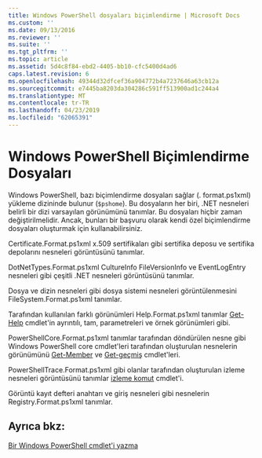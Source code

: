 ```yaml
---
title: Windows PowerShell dosyaları biçimlendirme | Microsoft Docs
ms.custom: ''
ms.date: 09/13/2016
ms.reviewer: ''
ms.suite: ''
ms.tgt_pltfrm: ''
ms.topic: article
ms.assetid: 5d4c8f84-ebd2-4405-bb10-cfc5400d4ad6
caps.latest.revision: 6
ms.openlocfilehash: 49344d32dfcef36a904772b4a7237646a63cb12a
ms.sourcegitcommit: e7445ba8203da304286c591ff513900ad1c244a4
ms.translationtype: MT
ms.contentlocale: tr-TR
ms.lasthandoff: 04/23/2019
ms.locfileid: "62065391"
---
```

# <a name="windows-powershell-formatting-files"></a>Windows PowerShell Biçimlendirme Dosyaları

Windows PowerShell, bazı biçimlendirme dosyaları sağlar (. format.ps1xml) yükleme dizininde bulunur (`$pshome`). Bu dosyaların her biri, .NET nesneleri belirli bir dizi varsayılan görünümünü tanımlar. Bu dosyaları hiçbir zaman değiştirilmelidir. Ancak, bunları bir başvuru olarak kendi özel biçimlendirme dosyaları oluşturmak için kullanabilirsiniz.

Certificate.Format.ps1xml x.509 sertifikaları gibi sertifika deposu ve sertifika depolarını nesneleri görüntüsünü tanımlar.

DotNetTypes.Format.ps1xml CultureInfo FileVersionInfo ve EventLogEntry nesneleri gibi çeşitli .NET nesneleri görüntüsünü tanımlar.

Dosya ve dizin nesneleri gibi dosya sistemi nesneleri görüntülenmesini FileSystem.Format.ps1xml tanımlar.

Tarafından kullanılan farklı görünümleri Help.Format.ps1xml tanımlar [Get-Help](/powershell/module/Microsoft.PowerShell.Core/Get-Help) cmdlet'in ayrıntılı, tam, parametreleri ve örnek görünümleri gibi.

PowerShellCore.Format.ps1xml tanımlar tarafından döndürülen nesne gibi Windows PowerShell core cmdlet'leri tarafından oluşturulan nesnelerin görünümünü [Get-Member](/powershell/module/Microsoft.PowerShell.Utility/Get-Member) ve [Get-geçmiş](/powershell/module/Microsoft.PowerShell.Core/Get-History) cmdlet'leri.

PowerShellTrace.Format.ps1xml gibi olanlar tarafından oluşturulan izleme nesneleri görüntüsünü tanımlar [izleme komut](/powershell/module/Microsoft.PowerShell.Utility/Trace-Command) cmdlet'i.

Görüntü kayıt defteri anahtarı ve giriş nesneleri gibi nesnelerin Registry.Format.ps1xml tanımlar.

## <a name="see-also"></a>Ayrıca bkz:

[Bir Windows PowerShell cmdlet'i yazma](../cmdlet/writing-a-windows-powershell-cmdlet.md)
